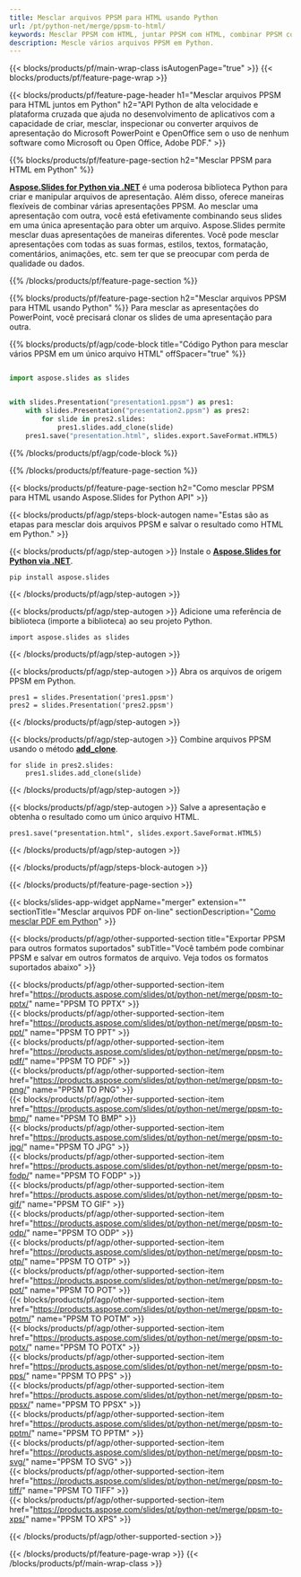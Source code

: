 ```yaml
---
title: Mesclar arquivos PPSM para HTML usando Python
url: /pt/python-net/merge/ppsm-to-html/
keywords: Mesclar PPSM com HTML, juntar PPSM com HTML, combinar PPSM com HTML, PowerPoint, Presentation, HTML, Python, Aspose
description: Mescle vários arquivos PPSM em Python.
---
```


{{< blocks/products/pf/main-wrap-class isAutogenPage="true" >}}
{{< blocks/products/pf/feature-page-wrap >}}

{{< blocks/products/pf/feature-page-header h1="Mesclar arquivos PPSM para HTML juntos em Python" h2="API Python de alta velocidade e plataforma cruzada que ajuda no desenvolvimento de aplicativos com a capacidade de criar, mesclar, inspecionar ou converter arquivos de apresentação do Microsoft PowerPoint e OpenOffice sem o uso de nenhum software como Microsoft ou Open Office, Adobe PDF." >}}

{{% blocks/products/pf/feature-page-section h2="Mesclar PPSM para HTML em Python" %}}

[**Aspose.Slides for Python via .NET**](https://products.aspose.com/slides/pt/python-net/) é uma poderosa biblioteca Python para criar e manipular arquivos de apresentação. Além disso, oferece maneiras flexíveis de combinar várias apresentações PPSM. Ao mesclar uma apresentação com outra, você está efetivamente combinando seus slides em uma única apresentação para obter um arquivo. Aspose.Slides permite mesclar duas apresentações de maneiras diferentes. Você pode mesclar apresentações com todas as suas formas, estilos, textos, formatação, comentários, animações, etc. sem ter que se preocupar com perda de qualidade ou dados.

{{% /blocks/products/pf/feature-page-section %}}

{{% blocks/products/pf/feature-page-section  h2="Mesclar arquivos PPSM para HTML usando Python" %}}
Para mesclar as apresentações do PowerPoint, você precisará clonar os slides de uma apresentação para outra.

{{% blocks/products/pf/agp/code-block title="Código Python para mesclar vários PPSM em um único arquivo HTML" offSpacer="true" %}}

```python

import aspose.slides as slides


with slides.Presentation("presentation1.ppsm") as pres1:
    with slides.Presentation("presentation2.ppsm") as pres2:
        for slide in pres2.slides:
            pres1.slides.add_clone(slide)
    pres1.save("presentation.html", slides.export.SaveFormat.HTML5)
```


{{% /blocks/products/pf/agp/code-block %}}

{{% /blocks/products/pf/feature-page-section %}}

{{< blocks/products/pf/feature-page-section  h2="Como mesclar PPSM para HTML usando Aspose.Slides for Python API" >}}

{{< blocks/products/pf/agp/steps-block-autogen name="Estas são as etapas para mesclar dois arquivos PPSM e salvar o resultado como HTML em Python." >}}

{{< blocks/products/pf/agp/step-autogen >}}
Instale o [**Aspose.Slides for Python via .NET**](https://products.aspose.com/slides/pt/python-net/).
```
pip install aspose.slides
```
{{< /blocks/products/pf/agp/step-autogen >}}

{{< blocks/products/pf/agp/step-autogen >}}
Adicione uma referência de biblioteca (importe a biblioteca) ao seu projeto Python.
```
import aspose.slides as slides
```
{{< /blocks/products/pf/agp/step-autogen >}}

{{< blocks/products/pf/agp/step-autogen >}}
Abra os arquivos de origem PPSM em Python.
```
pres1 = slides.Presentation('pres1.ppsm')
pres2 = slides.Presentation('pres2.ppsm')
```
{{< /blocks/products/pf/agp/step-autogen >}}

{{< blocks/products/pf/agp/step-autogen >}}
Combine arquivos PPSM usando o método [**add_clone**](https://reference.aspose.com/slides/python-net/aspose.slides/islidecollection/#methods).
```
for slide in pres2.slides:
    pres1.slides.add_clone(slide)
```
{{< /blocks/products/pf/agp/step-autogen >}}

{{< blocks/products/pf/agp/step-autogen >}}
Salve a apresentação e obtenha o resultado como um único arquivo HTML.
```
pres1.save("presentation.html", slides.export.SaveFormat.HTML5)
```

{{< /blocks/products/pf/agp/step-autogen >}}

{{< /blocks/products/pf/agp/steps-block-autogen >}}

{{< /blocks/products/pf/feature-page-section >}}

{{< blocks/slides-app-widget  appName="merger" extension="" sectionTitle="Mesclar arquivos PDF on-line" sectionDescription="[Como mesclar PDF em Python](https://products.aspose.com/slides/pt/python-net/merge/pdf/)" >}}

{{< blocks/products/pf/agp/other-supported-section title="Exportar PPSM para outros formatos suportados" subTitle="Você também pode combinar PPSM e salvar em outros formatos de arquivo. Veja todos os formatos suportados abaixo" >}}

{{< blocks/products/pf/agp/other-supported-section-item href="https://products.aspose.com/slides/pt/python-net/merge/ppsm-to-pptx/" name="PPSM TO PPTX" >}}  
{{< blocks/products/pf/agp/other-supported-section-item href="https://products.aspose.com/slides/pt/python-net/merge/ppsm-to-ppt/" name="PPSM TO PPT" >}}  
{{< blocks/products/pf/agp/other-supported-section-item href="https://products.aspose.com/slides/pt/python-net/merge/ppsm-to-pdf/" name="PPSM TO PDF" >}}  
{{< blocks/products/pf/agp/other-supported-section-item href="https://products.aspose.com/slides/pt/python-net/merge/ppsm-to-png/" name="PPSM TO PNG" >}}  
{{< blocks/products/pf/agp/other-supported-section-item href="https://products.aspose.com/slides/pt/python-net/merge/ppsm-to-bmp/" name="PPSM TO BMP" >}}  
{{< blocks/products/pf/agp/other-supported-section-item href="https://products.aspose.com/slides/pt/python-net/merge/ppsm-to-jpg/" name="PPSM TO JPG" >}}  
{{< blocks/products/pf/agp/other-supported-section-item href="https://products.aspose.com/slides/pt/python-net/merge/ppsm-to-fodp/" name="PPSM TO FODP" >}}  
{{< blocks/products/pf/agp/other-supported-section-item href="https://products.aspose.com/slides/pt/python-net/merge/ppsm-to-gif/" name="PPSM TO GIF" >}}  
{{< blocks/products/pf/agp/other-supported-section-item href="https://products.aspose.com/slides/pt/python-net/merge/ppsm-to-odp/" name="PPSM TO ODP" >}}  
{{< blocks/products/pf/agp/other-supported-section-item href="https://products.aspose.com/slides/pt/python-net/merge/ppsm-to-otp/" name="PPSM TO OTP" >}}  
{{< blocks/products/pf/agp/other-supported-section-item href="https://products.aspose.com/slides/pt/python-net/merge/ppsm-to-pot/" name="PPSM TO POT" >}}  
{{< blocks/products/pf/agp/other-supported-section-item href="https://products.aspose.com/slides/pt/python-net/merge/ppsm-to-potm/" name="PPSM TO POTM" >}}  
{{< blocks/products/pf/agp/other-supported-section-item href="https://products.aspose.com/slides/pt/python-net/merge/ppsm-to-potx/" name="PPSM TO POTX" >}}  
{{< blocks/products/pf/agp/other-supported-section-item href="https://products.aspose.com/slides/pt/python-net/merge/ppsm-to-pps/" name="PPSM TO PPS" >}}  
{{< blocks/products/pf/agp/other-supported-section-item href="https://products.aspose.com/slides/pt/python-net/merge/ppsm-to-ppsx/" name="PPSM TO PPSX" >}}  
{{< blocks/products/pf/agp/other-supported-section-item href="https://products.aspose.com/slides/pt/python-net/merge/ppsm-to-pptm/" name="PPSM TO PPTM" >}}  
{{< blocks/products/pf/agp/other-supported-section-item href="https://products.aspose.com/slides/pt/python-net/merge/ppsm-to-svg/" name="PPSM TO SVG" >}}  
{{< blocks/products/pf/agp/other-supported-section-item href="https://products.aspose.com/slides/pt/python-net/merge/ppsm-to-tiff/" name="PPSM TO TIFF" >}}  
{{< blocks/products/pf/agp/other-supported-section-item href="https://products.aspose.com/slides/pt/python-net/merge/ppsm-to-xps/" name="PPSM TO XPS" >}}  


{{< /blocks/products/pf/agp/other-supported-section >}}

{{< /blocks/products/pf/feature-page-wrap >}}
{{< /blocks/products/pf/main-wrap-class >}}